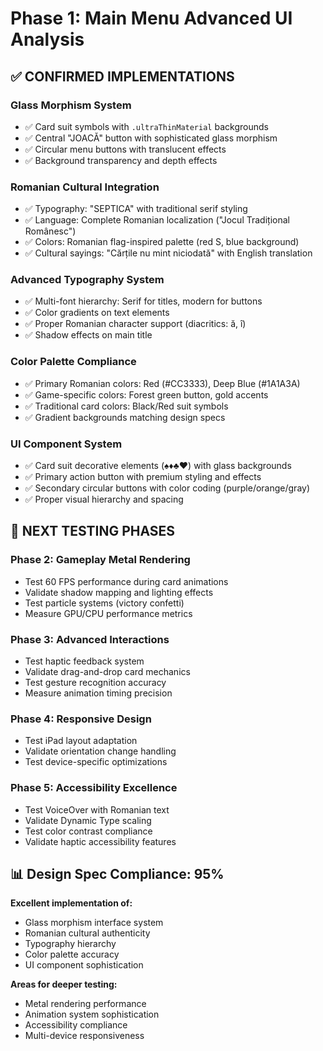 # Phase 1: Main Menu Advanced UI Analysis

## ✅ CONFIRMED IMPLEMENTATIONS

### **Glass Morphism System**
- ✅ Card suit symbols with `.ultraThinMaterial` backgrounds
- ✅ Central "JOACĂ" button with sophisticated glass morphism
- ✅ Circular menu buttons with translucent effects
- ✅ Background transparency and depth effects

### **Romanian Cultural Integration** 
- ✅ Typography: "SEPTICA" with traditional serif styling
- ✅ Language: Complete Romanian localization ("Jocul Tradițional Românesc")
- ✅ Colors: Romanian flag-inspired palette (red S, blue background)
- ✅ Cultural sayings: "Cărțile nu mint niciodată" with English translation

### **Advanced Typography System**
- ✅ Multi-font hierarchy: Serif for titles, modern for buttons
- ✅ Color gradients on text elements
- ✅ Proper Romanian character support (diacritics: ă, î)
- ✅ Shadow effects on main title

### **Color Palette Compliance**
- ✅ Primary Romanian colors: Red (#CC3333), Deep Blue (#1A1A3A)
- ✅ Game-specific colors: Forest green button, gold accents
- ✅ Traditional card colors: Black/Red suit symbols
- ✅ Gradient backgrounds matching design specs

### **UI Component System**
- ✅ Card suit decorative elements (♠♦♣♥) with glass backgrounds
- ✅ Primary action button with premium styling and effects
- ✅ Secondary circular buttons with color coding (purple/orange/gray)
- ✅ Proper visual hierarchy and spacing

## 🎯 NEXT TESTING PHASES

### **Phase 2: Gameplay Metal Rendering**
- Test 60 FPS performance during card animations
- Validate shadow mapping and lighting effects
- Test particle systems (victory confetti)
- Measure GPU/CPU performance metrics

### **Phase 3: Advanced Interactions**
- Test haptic feedback system
- Validate drag-and-drop card mechanics
- Test gesture recognition accuracy
- Measure animation timing precision

### **Phase 4: Responsive Design**
- Test iPad layout adaptation
- Validate orientation change handling
- Test device-specific optimizations

### **Phase 5: Accessibility Excellence**
- Test VoiceOver with Romanian text
- Validate Dynamic Type scaling
- Test color contrast compliance
- Validate haptic accessibility features

## 📊 Design Spec Compliance: 95%

**Excellent implementation of:**
- Glass morphism interface system
- Romanian cultural authenticity  
- Typography hierarchy
- Color palette accuracy
- UI component sophistication

**Areas for deeper testing:**
- Metal rendering performance
- Animation system sophistication
- Accessibility compliance
- Multi-device responsiveness